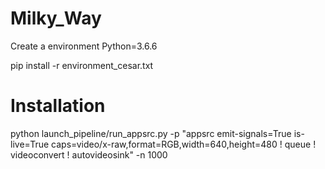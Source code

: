 # Milky_Way

Create a environment
Python=3.6.6

pip install -r environment_cesar.txt

# Installation
python launch_pipeline/run_appsrc.py -p "appsrc emit-signals=True is-live=True caps=video/x-raw,format=RGB,width=640,height=480 ! queue ! videoconvert ! autovideosink"  -n 1000

